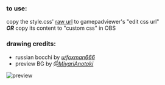 ### to use: <br />
copy the style.css' [raw url](https://raw.githubusercontent.com/nkzung/bocchi-xbox/refs/heads/main/style.css) to gamepadviewer's "edit css url" <br />
***OR*** copy its content to "custom css" in OBS <br />

### drawing credits: <br />
- russian bocchi by [*u/foxman666*](https://www.reddit.com/r/BocchiTheRock/comments/19ers34/russian_bocchi/) <br />
- preview BG by [*@MiyariAnotoki*](https://www.pixiv.net/en/artworks/103080258)

![preview](https://github.com/user-attachments/assets/d9ffdc1a-bbcf-457c-80c6-e9659c6498e4)
